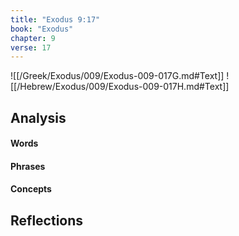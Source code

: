 ```yaml
---
title: "Exodus 9:17"
book: "Exodus"
chapter: 9
verse: 17
---
```

![[/Greek/Exodus/009/Exodus-009-017G.md#Text]]
![[/Hebrew/Exodus/009/Exodus-009-017H.md#Text]]

## Analysis

#### Words

#### Phrases

#### Concepts

## Reflections
